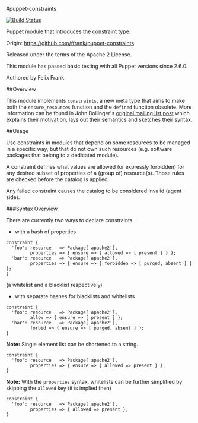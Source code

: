 #puppet-constraints

[![Build Status](https://travis-ci.org/ffrank/puppet-constraints.png)](https://travis-ci.org/ffrank/puppet-constraints)

Puppet module that introduces the constraint type.

Origin: https://github.com/ffrank/puppet-constraints

Released under the terms of the Apache 2 License.

This module has passed basic testing with all Puppet versions since 2.6.0.

Authored by Felix Frank.

##Overview

This module implements `constraints`, a new meta type that aims
to make both the `ensure_resources` function and the `defined` function obsolete.
More information can be found in John Bollinger's
[original mailing list post](https://groups.google.com/d/msg/puppet-users/Fvl0aOe4RPE/Ph38bq3FmHcJ)
which explains their motivation, lays out their semantics and sketches their syntax.

##Usage

Use constraints in modules that depend on some resources to be managed in a
specific way, but that do not own such resources (e.g. software packages that
belong to a dedicated module).

A constraint defines what values are allowed (or expressly forbidden) for any
desired subset of properties of a (group of) resource(s). Those rules
are checked before the catalog is applied. 

Any failed constraint causes the catalog to be considered invalid (agent side).

###Syntax Overview

There are currently two ways to declare constraints.

 - with a hash of properties
```puppet
constraint {
  'foo': resource   => Package['apache2'],
         properties => { ensure => { allowed => [ present ] } };
  'bar': resource   => Package['apache2'],
         properties => { ensure => { forbidden => [ purged, absent ] } };
}
```
  (a whitelist and a blacklist respectively)
 - with separate hashes for blacklists and whitelists
```puppet
constraint {
  'foo': resource   => Package['apache2'],
         allow => { ensure => [ present ] };
  'bar': resource   => Package['apache2'],
         forbid => { ensure => [ purged, absent ] };
}
```

**Note:** Single element list can be shortened to a string.
```puppet
constraint {
  'foo': resource   => Package['apache2'],
         properties => { ensure => { allowed => present } };
}
```

**Note:** With the `properties` syntax, whitelists can be further simplified
by skipping the `allowed` key (it is implied then)
```puppet
constraint {
  'foo': resource   => Package['apache2'],
         properties => { allowed => present };
}
```
